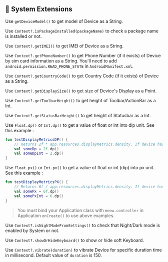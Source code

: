 ## 🚂 System Extensions

Use `getDeviceModel()` to get model of Device as a String.

Use `Context?.isPackageInstalled(packageName)` to check a package name is installed or not.

Use `Context?.getIMEI()` to get IMEI of Device as a String.

Use `Context?.getPhoneNumber()` to get Phone Number (if it exists) of Device by sim card information as a String. You'll need to add `android.permission.READ_PHONE_STATE` in `AndroidManifest.xml`.

Use `Context?.getCountryCode()` to get Country Code (if it exists) of Device as a String.

Use `Context?.getDisplaySize()` to get size of Device's Display as a Point.

Use `Context?.getToolbarHeight()` to get height of Toolbar/ActionBar as a Int.

Use `Context?.getStatusBarHeight()` to get height of Statusbar as a Int.

Use `Float.dp()` or `Int.dp()` to get a value of float or int into dip unit. See this example :

```kotlin
fun testDisplayMetricsDP() {
    // Returns 2f * app.resources.displayMetrics.density. If device has xxhdpi density (factor = 3) , the value of `someDp` will be `6f`.
    val someDp = 2f.dp()
    val someDpInt = 2.dp()
}
```

Use `Float.px()` or `Int.px()` to get a value of float or int (dip) into px unit. See this example :

```kotlin
fun testDisplayMetricsPX() {
    // Returns 6f / app.resources.displayMetrics.density. If device has xxhdpi density (factor = 3) , the value of `someDp` will be `2f`.
    val somePx = 6f.dp()
    val somePxInt = 6.dp()
}
```  
> You must bind your Application class with `meow.controller` in Application `onCreate()` to use above examples.

Use `Context?.isNightModeFromSettings()` to check that Night/Dark mode is enabled by System or not.

Use `Context?.showOrHideKeyboard()` to show or hide soft Keyboard.

Use `Context?.vibrate(duration)` to vibrate Device for specific duration time in millisecond. Default value of `duration` is 150.
